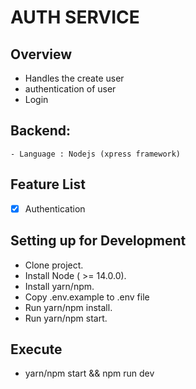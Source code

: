 # AUTH SERVICE

## Overview

- Handles the create user 
- authentication of user 
- Login



## Backend:
    - Language : Nodejs (xpress framework)

## Feature List
- [x] Authentication


## Setting up for Development

- Clone project.
- Install Node ( >= 14.0.0).
- Install yarn/npm.
- Copy .env.example to .env file
- Run yarn/npm install.
- Run yarn/npm start.

## Execute
- yarn/npm start && npm run dev
